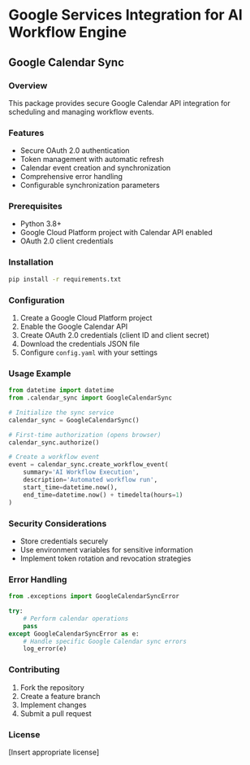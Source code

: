 # Google Services Integration for AI Workflow Engine

## Google Calendar Sync

### Overview
This package provides secure Google Calendar API integration for scheduling and managing workflow events.

### Features
- Secure OAuth 2.0 authentication
- Token management with automatic refresh
- Calendar event creation and synchronization
- Comprehensive error handling
- Configurable synchronization parameters

### Prerequisites
- Python 3.8+
- Google Cloud Platform project with Calendar API enabled
- OAuth 2.0 client credentials

### Installation
```bash
pip install -r requirements.txt
```

### Configuration
1. Create a Google Cloud Platform project
2. Enable the Google Calendar API
3. Create OAuth 2.0 credentials (client ID and client secret)
4. Download the credentials JSON file
5. Configure `config.yaml` with your settings

### Usage Example
```python
from datetime import datetime
from .calendar_sync import GoogleCalendarSync

# Initialize the sync service
calendar_sync = GoogleCalendarSync()

# First-time authorization (opens browser)
calendar_sync.authorize()

# Create a workflow event
event = calendar_sync.create_workflow_event(
    summary='AI Workflow Execution',
    description='Automated workflow run',
    start_time=datetime.now(),
    end_time=datetime.now() + timedelta(hours=1)
)
```

### Security Considerations
- Store credentials securely
- Use environment variables for sensitive information
- Implement token rotation and revocation strategies

### Error Handling
```python
from .exceptions import GoogleCalendarSyncError

try:
    # Perform calendar operations
    pass
except GoogleCalendarSyncError as e:
    # Handle specific Google Calendar sync errors
    log_error(e)
```

### Contributing
1. Fork the repository
2. Create a feature branch
3. Implement changes
4. Submit a pull request

### License
[Insert appropriate license]